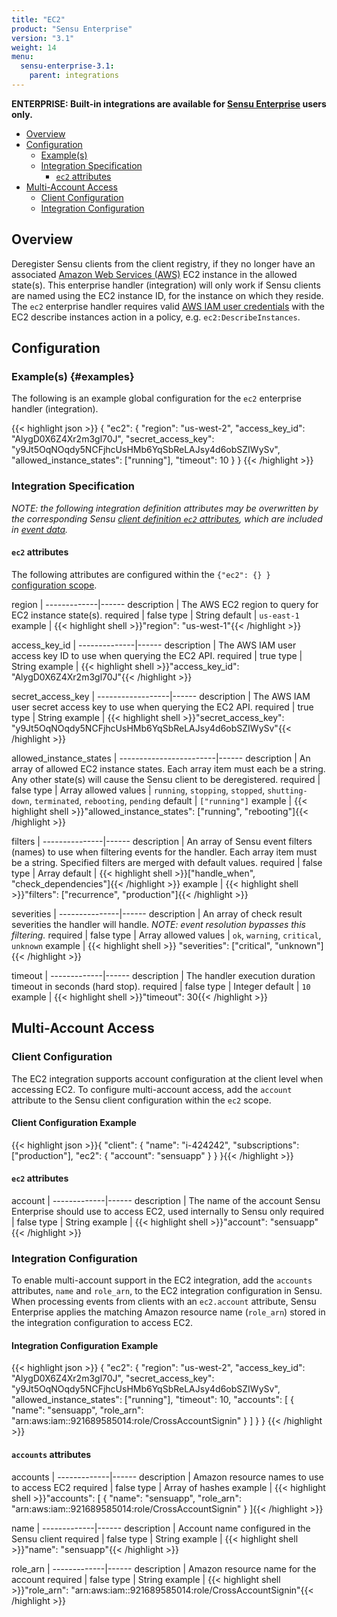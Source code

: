 ```yaml
---
title: "EC2"
product: "Sensu Enterprise"
version: "3.1"
weight: 14
menu:
  sensu-enterprise-3.1:
    parent: integrations
---
```

**ENTERPRISE: Built-in integrations are available for [Sensu Enterprise][1]
users only.**

- [Overview](#overview)
- [Configuration](#configuration)
  - [Example(s)](#examples)
  - [Integration Specification](#integration-specification)
    - [`ec2` attributes](#ec2-attributes)
- [Multi-Account Access](#multi-account-access)
	- [Client Configuration](#client-configuration)
	- [Integration Configuration](#integration-configuration)

## Overview

Deregister Sensu clients from the client registry, if they no longer have an
associated [Amazon Web Services (AWS)][2] EC2 instance in the allowed state(s).
This enterprise handler (integration) will only work if Sensu clients are named
using the EC2 instance ID, for the instance on which they reside. The `ec2`
enterprise handler requires valid [AWS IAM user credentials][3] with the EC2
describe instances action in a policy, e.g. `ec2:DescribeInstances`.

## Configuration

### Example(s) {#examples}

The following is an example global configuration for the `ec2` enterprise
handler (integration).

{{< highlight json >}}
{
  "ec2": {
    "region": "us-west-2",
    "access_key_id": "AlygD0X6Z4Xr2m3gl70J",
    "secret_access_key": "y9Jt5OqNOqdy5NCFjhcUsHMb6YqSbReLAJsy4d6obSZIWySv",
    "allowed_instance_states": ["running"],
    "timeout": 10
  }
}
{{< /highlight >}}

### Integration Specification

_NOTE: the following integration definition attributes may be overwritten by
the corresponding Sensu [client definition `ec2` attributes][4], which are
included in [event data][5]._

#### `ec2` attributes

The following attributes are configured within the `{"ec2": {} }` [configuration
scope][6].

region       | 
-------------|------
description  | The AWS EC2 region to query for EC2 instance state(s).
required     | false
type         | String
default      | `us-east-1`
example      | {{< highlight shell >}}"region": "us-west-1"{{< /highlight >}}

access_key_id | 
--------------|------
description   | The AWS IAM user access key ID to use when querying the EC2 API.
required      | true
type          | String
example       | {{< highlight shell >}}"access_key_id": "AlygD0X6Z4Xr2m3gl70J"{{< /highlight >}}

secret_access_key | 
------------------|------
description       | The AWS IAM user secret access key to use when querying the EC2 API.
required          | true
type              | String
example           | {{< highlight shell >}}"secret_access_key": "y9Jt5OqNOqdy5NCFjhcUsHMb6YqSbReLAJsy4d6obSZIWySv"{{< /highlight >}}

allowed_instance_states | 
------------------------|------
description             | An array of allowed EC2 instance states. Each array item must each be a string. Any other state(s) will cause the Sensu client to be deregistered.
required                | false
type                    | Array
allowed values          | `running`, `stopping`, `stopped`, `shutting-down`, `terminated`, `rebooting`, `pending`
default                 | `["running"]`
example                 | {{< highlight shell >}}"allowed_instance_states": ["running", "rebooting"]{{< /highlight >}}

filters        | 
---------------|------
description    | An array of Sensu event filters (names) to use when filtering events for the handler. Each array item must be a string. Specified filters are merged with default values.
required       | false
type           | Array
default        | {{< highlight shell >}}["handle_when", "check_dependencies"]{{< /highlight >}}
example        | {{< highlight shell >}}"filters": ["recurrence", "production"]{{< /highlight >}}

severities     | 
---------------|------
description    | An array of check result severities the handler will handle. _NOTE: event resolution bypasses this filtering._
required       | false
type           | Array
allowed values | `ok`, `warning`, `critical`, `unknown`
example        | {{< highlight shell >}} "severities": ["critical", "unknown"]{{< /highlight >}}

timeout      | 
-------------|------
description  | The handler execution duration timeout in seconds (hard stop).
required     | false
type         | Integer
default      | `10`
example      | {{< highlight shell >}}"timeout": 30{{< /highlight >}}

## Multi-Account Access

### Client Configuration
The EC2 integration supports account configuration at the client level when accessing EC2.
To configure multi-account access, add the `account` attribute to the Sensu client configuration within the `ec2` scope.

#### Client Configuration Example

{{< highlight json >}}{
    "client": {
      "name": "i-424242",
      "subscriptions": ["production"],
      "ec2": {
          "account": "sensuapp"
      }
    }
}{{< /highlight >}}

#### `ec2` attributes

account      | 
-------------|------
description  | The name of the account Sensu Enterprise should use to access EC2, used internally to Sensu only
required     | false
type         | String
example      | {{< highlight shell >}}"account": "sensuapp"{{< /highlight >}}

### Integration Configuration
To enable multi-account support in the EC2 integration, add the `accounts` attributes, `name` and `role_arn`, to the EC2 integration configuration in Sensu.
When processing events from clients with an `ec2.account` attribute, Sensu Enterprise applies the matching Amazon resource name (`role_arn`) stored in the integration configuration to access EC2.

#### Integration Configuration Example

{{< highlight json >}}
{
  "ec2": {
    "region": "us-west-2",
    "access_key_id": "AlygD0X6Z4Xr2m3gl70J",
    "secret_access_key": "y9Jt5OqNOqdy5NCFjhcUsHMb6YqSbReLAJsy4d6obSZIWySv",
    "allowed_instance_states": ["running"],
    "timeout": 10,
    "accounts": [
      {
        "name": "sensuapp",
        "role_arn": "arn:aws:iam::921689585014:role/CrossAccountSignin"
      }
    ]
  }
}
{{< /highlight >}}

#### `accounts` attributes
accounts     | 
-------------|------
description  | Amazon resource names to use to access EC2
required     | false
type         | Array of hashes
example      | {{< highlight shell >}}"accounts": [
  {
    "name": "sensuapp",
    "role_arn": "arn:aws:iam::921689585014:role/CrossAccountSignin"
  }
]{{< /highlight >}}

name         | 
-------------|------
description  | Account name configured in the Sensu client
required     | false
type         | String
example      | {{< highlight shell >}}"name": "sensuapp"{{< /highlight >}}

role_arn     | 
-------------|------
description  | Amazon resource name for the account
required     | false
type         | String
example      | {{< highlight shell >}}"role_arn": "arn:aws:iam::921689585014:role/CrossAccountSignin"{{< /highlight >}}

[?]:  #
[1]:  /sensu-enterprise
[2]:  http://aws.amazon.com?ref=sensu-enterprise
[3]:  http://aws.amazon.com/iam/
[4]:  /sensu-core/1.2/reference/clients#ec2-attributes
[5]:  /sensu-core/1.2/reference/events#event-data
[6]:  /sensu-core/1.2/reference/configuration#configuration-scopes
